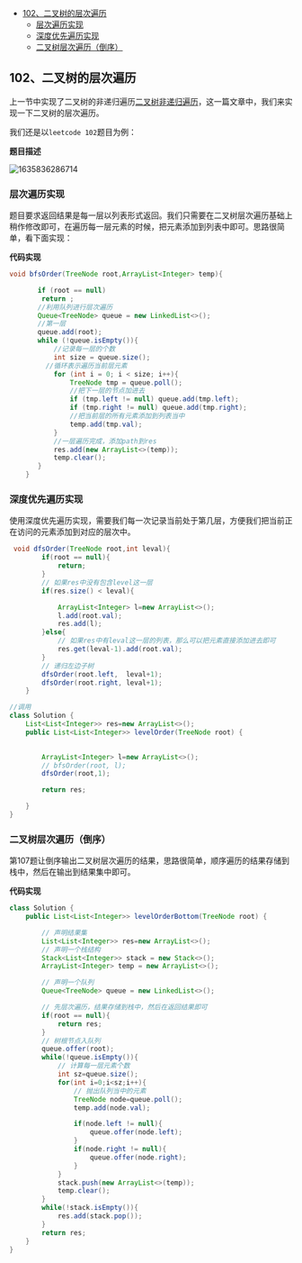 
<!-- TOC -->

- [102、二叉树的层次遍历](#102二叉树的层次遍历)
  - [层次遍历实现](#层次遍历实现)
  - [深度优先遍历实现](#深度优先遍历实现)
  - [二叉树层次遍历（倒序）](#二叉树层次遍历倒序)

<!-- /TOC -->
## 102、二叉树的层次遍历

上一节中实现了二叉树的非递归遍历[二叉树非递归遍历](https://github.com/justdoitMr/Algorithm/blob/main/Note/%E4%BA%8C%E5%8F%89%E6%A0%91%E7%9A%84%E9%9D%9E%E9%80%92%E5%BD%92%E6%96%B9%E5%BC%8F%E9%81%8D%E5%8E%86.md)，这一篇文章中，我们来实现一下二叉树的层次遍历。

我们还是以`leetcode 102`题目为例：

**题目描述**

![1635836286714](https://tprzfbucket.oss-cn-beijing.aliyuncs.com/hadoop/202111/02/145807-648130.png)

### 层次遍历实现

题目要求返回结果是每一层以列表形式返回。我们只需要在二叉树层次遍历基础上稍作修改即可，在遍历每一层元素的时候，把元素添加到列表中即可。思路很简单，看下面实现：

**代码实现**

~~~ java
void bfsOrder(TreeNode root,ArrayList<Integer> temp){

       if (root == null) 
        return ;
       //利用队列进行层次遍历
       Queue<TreeNode> queue = new LinkedList<>();
       //第一层
       queue.add(root);
       while (!queue.isEmpty()){
           //记录每一层的个数
           int size = queue.size();
         //循环表示遍历当前层元素
           for (int i = 0; i < size; i++){
               TreeNode tmp = queue.poll();
               //把下一层的节点加进去
               if (tmp.left != null) queue.add(tmp.left);
               if (tmp.right != null) queue.add(tmp.right);
               //把当前层的所有元素添加到列表当中
               temp.add(tmp.val);
           }
           //一层遍历完成，添加path到res
           res.add(new ArrayList<>(temp));
           temp.clear();
       }
    }
~~~

### 深度优先遍历实现

使用深度优先遍历实现，需要我们每一次记录当前处于第几层，方便我们把当前正在访问的元素添加到对应的层次中。

~~~ java
 void dfsOrder(TreeNode root,int leval){
        if(root == null){
            return;
        }
        // 如果res中没有包含level这一层
        if(res.size() < leval){

            ArrayList<Integer> l=new ArrayList<>();
            l.add(root.val);
            res.add(l);
        }else{
            // 如果res中有leval这一层的列表，那么可以把元素直接添加进去即可
            res.get(leval-1).add(root.val);
        }
        // 递归左边子树
        dfsOrder(root.left,  leval+1);
        dfsOrder(root.right, leval+1);
    }

//调用
class Solution {
    List<List<Integer>> res=new ArrayList<>();
    public List<List<Integer>> levelOrder(TreeNode root) {

      
        ArrayList<Integer> l=new ArrayList<>();
        // bfsOrder(root, l);
        dfsOrder(root,1); 

        return res;

    }
}
~~~

### 二叉树层次遍历（倒序）

第107题让倒序输出二叉树层次遍历的结果，思路很简单，顺序遍历的结果存储到栈中，然后在输出到结果集中即可。

**代码实现**

~~~ java
class Solution {
    public List<List<Integer>> levelOrderBottom(TreeNode root) {

        // 声明结果集
        List<List<Integer>> res=new ArrayList<>();
        // 声明一个栈结构
        Stack<List<Integer>> stack = new Stack<>();
        ArrayList<Integer> temp = new ArrayList<>();

        // 声明一个队列
        Queue<TreeNode> queue = new LinkedList<>();

        // 先层次遍历，结果存储到栈中，然后在返回结果即可
        if(root == null){
            return res;
        }
        // 树根节点入队列
        queue.offer(root);
        while(!queue.isEmpty()){
            // 计算每一层元素个数
            int sz=queue.size();
            for(int i=0;i<sz;i++){
                // 抛出队列当中的元素
                TreeNode node=queue.poll();
                temp.add(node.val);

                if(node.left != null){
                    queue.offer(node.left);
                }
                if(node.right != null){
                    queue.offer(node.right);
                }
            }
            stack.push(new ArrayList<>(temp));
            temp.clear();
        }
        while(!stack.isEmpty()){
            res.add(stack.pop());
        }
        return res;
    }
}
~~~

